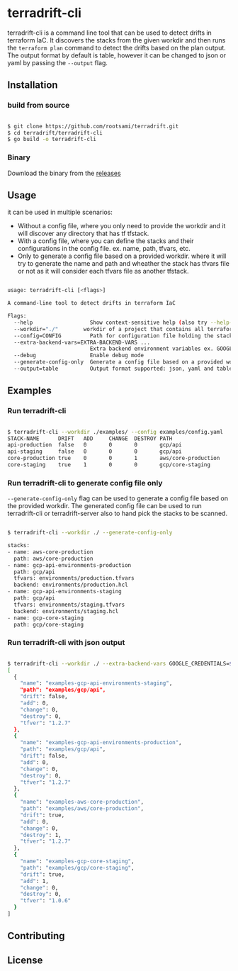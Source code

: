 # terradrift-cli

terradrift-cli is a command line tool that can be used to detect drifts in terraform IaC. It discovers the stacks from the given workdir and then runs the `terraform plan` command to detect the drifts based on the plan output. The output format by default is table, however it can be changed to json or yaml by passing the `--output` flag.


## Installation

### build from source

```bash

$ git clone https://github.com/rootsami/terradrift.git
$ cd terradrift/terradrift-cli
$ go build -o terradrift-cli

```

### Binary

Download the binary from the [releases]()

## Usage
it can be used in multiple scenarios:
- Without a config file, where you only need to provide the workdir and it will discover any directory that has tf tfstack.
- With a config file, where you can define the stacks and their configurations in the config file. ex. name, path, tfvars, etc.
- Only to generate a config file based on a provided workdir. where it will try to generate the name and path and wheather the stack has tfvars file or not as it will consider each tfvars file as another tfstack.

```bash

usage: terradrift-cli [<flags>]

A command-line tool to detect drifts in terraform IaC

Flags:
  --help                  Show context-sensitive help (also try --help-long and --help-man).
  --workdir="./"        workdir of a project that contains all terraform directories
  --config=CONFIG         Path for configuration file holding the stack information
  --extra-backend-vars=EXTRA-BACKEND-VARS ...  
                          Extra backend environment variables ex. GOOGLE_CREDENTIALS, AWS_ACCESS_KEY or AWS_SECRET_KEY
  --debug                 Enable debug mode
  --generate-config-only  Generate a config file based on a provided worksapce
  --output=table          Output format supported: json, yaml and table

```

## Examples

### Run terradrift-cli

```bash

$ terradrift-cli --workdir ./examples/ --config examples/config.yaml        
STACK-NAME      DRIFT   ADD     CHANGE  DESTROY PATH                    TF-VERSION 
api-production  false   0       0       0       gcp/api                 1.2.7     
api-staging     false   0       0       0       gcp/api                 1.2.7     
core-production true    0       0       1       aws/core-production     1.2.7     
core-staging    true    1       0       0       gcp/core-staging        1.0.6

```

### Run terradrift-cli to generate config file only
`--generate-config-only` flag can be used to generate a config file based on the provided workdir. The generated config file can be used to run terradrift-cli or terradrift-server also to hand pick the stacks to be scanned.

```bash

$ terradrift-cli --workdir ./ --generate-config-only

stacks:
- name: aws-core-production
  path: aws/core-production
- name: gcp-api-environments-production
  path: gcp/api
  tfvars: environments/production.tfvars
  backend: environments/production.hcl
- name: gcp-api-environments-staging
  path: gcp/api
  tfvars: environments/staging.tfvars
  backend: environments/staging.hcl
- name: gcp-core-staging
  path: gcp/core-staging

```


### Run terradrift-cli with json output

```bash

$ terradrift-cli --workdir ./ --extra-backend-vars GOOGLE_CREDENTIALS=$SERVICE_ACCOUNT_PATH --output json
[
  {
    "name": "examples-gcp-api-environments-staging",
    "path": "examples/gcp/api",
    "drift": false,
    "add": 0,
    "change": 0,
    "destroy": 0,
    "tfver": "1.2.7"
  },
  {
    "name": "examples-gcp-api-environments-production",
    "path": "examples/gcp/api",
    "drift": false,
    "add": 0,
    "change": 0,
    "destroy": 0,
    "tfver": "1.2.7"
  },
  {
    "name": "examples-aws-core-production",
    "path": "examples/aws/core-production",
    "drift": true,
    "add": 0,
    "change": 0,
    "destroy": 1,
    "tfver": "1.2.7"
  },
  {
    "name": "examples-gcp-core-staging",
    "path": "examples/gcp/core-staging",
    "drift": true,
    "add": 1,
    "change": 0,
    "destroy": 0,
    "tfver": "1.0.6"
  }
]

```

## Contributing



## License

